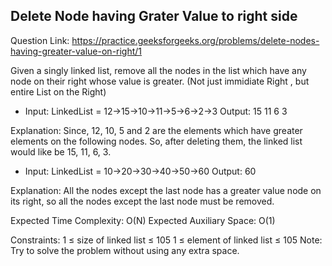 ## Delete Node having  Grater Value to right side 

 Question Link: https://practice.geeksforgeeks.org/problems/delete-nodes-having-greater-value-on-right/1

 Given a singly linked list, remove all the nodes in the list which have any node on their right whose value is greater. (Not just immidiate Right , but entire List on the Right) 

- Input:
LinkedList = 12->15->10->11->5->6->2->3
Output: 15 11 6 3

Explanation: Since, 12, 10, 5 and 2 are
the elements which have greater elements
on the following nodes. So, after deleting
them, the linked list would like be 15,
11, 6, 3.

- Input:
LinkedList = 10->20->30->40->50->60
Output: 60

Explanation: All the nodes except the last
node has a greater value node on its right,
so all the nodes except the last node must
be removed.

Expected Time Complexity: O(N)
Expected Auxiliary Space: O(1)

Constraints:
1 ≤ size of linked list ≤ 105
1 ≤ element of linked list ≤ 105
Note: Try to solve the problem without using any extra space.